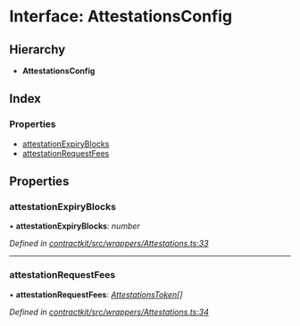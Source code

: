 # Interface: AttestationsConfig

## Hierarchy

* **AttestationsConfig**

## Index

### Properties

* [attestationExpiryBlocks](_wrappers_attestations_.attestationsconfig.md#attestationexpiryblocks)
* [attestationRequestFees](_wrappers_attestations_.attestationsconfig.md#attestationrequestfees)

## Properties

###  attestationExpiryBlocks

• **attestationExpiryBlocks**: *number*

*Defined in [contractkit/src/wrappers/Attestations.ts:33](https://github.com/celo-org/celo-monorepo/blob/master/packages/contractkit/src/wrappers/Attestations.ts#L33)*

___

###  attestationRequestFees

• **attestationRequestFees**: *[AttestationsToken](_wrappers_attestations_.attestationstoken.md)[]*

*Defined in [contractkit/src/wrappers/Attestations.ts:34](https://github.com/celo-org/celo-monorepo/blob/master/packages/contractkit/src/wrappers/Attestations.ts#L34)*

